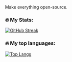 Make everything open-source.

### :fire: My Stats:
[![GitHub Streak](http://github-readme-streak-stats.herokuapp.com?user=Akitsute&theme=dark&background=000000)](https://git.io/streak-stats)

### :fire: My top languages:
[![Top Langs](https://github-readme-stats.vercel.app/api/top-langs/?username=Akitsute&layout=compact&theme=vision-friendly-dark)](https://github.com/anuraghazra/github-readme-stats)

